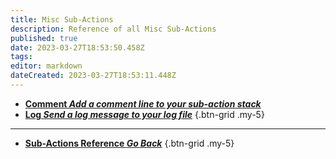 ```yaml
---
title: Misc Sub-Actions
description: Reference of all Misc Sub-Actions
published: true
date: 2023-03-27T18:53:50.458Z
tags: 
editor: markdown
dateCreated: 2023-03-27T18:53:11.448Z
---
```


- [<i class="mdi mdi-comment-edit primary--text"></i> **Comment *Add a comment line to your sub-action stack***](/Sub-Actions/Misc/Comment)
- [<i class="mdi mdi-file-document primary--text"></i> **Log *Send a log message to your log file***](/Sub-Actions/Misc/Log)
{.btn-grid .my-5}

---

- [<i class="mdi mdi-chevron-left"></i>**Sub-Actions Reference *Go Back***](/Sub-Actions)
{.btn-grid .my-5}